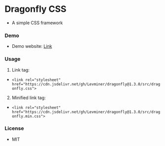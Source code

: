 # Dragonfly CSS

-   A simple CSS framework

### Demo

-   Demo website: [Link](https://developer.levminer.com)

### Usage

1.  Link tag:

-   `<link rel="stylesheet" href="https://cdn.jsdelivr.net/gh/Levminer/dragonfly@1.3.0/src/dragonfly.css">`

2.  Minified link tag:

-   `<link rel="stylesheet" href="https://cdn.jsdelivr.net/gh/Levminer/dragonfly@1.3.0/src/dragonfly.min.css">`

### License

-   MIT
